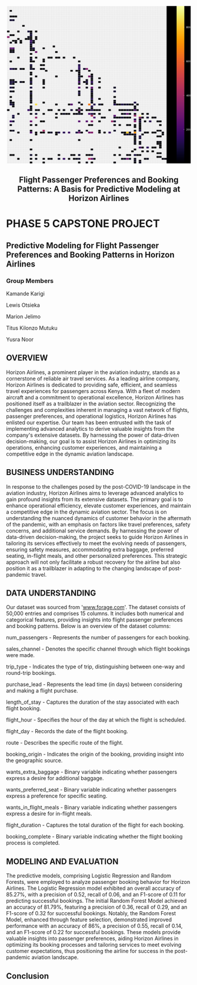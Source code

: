 <div align="center">
    <div style="float: center;">
        <img src="heatmap_image.png" alt="Heatmap Image" width="500"/>
    </div>
</div>
<div align="center"><h2>Flight Passenger Preferences and Booking Patterns: A Basis for Predictive Modeling at Horizon Airlines</h2></div>

# PHASE 5 CAPSTONE PROJECT
## Predictive Modeling for Flight Passenger Preferences and   Booking Patterns in Horizon Airlines
### Group Members
Kamande Karigi

Lewis Otsieka

Marion Jelimo

Titus Kilonzo Mutuku

Yusra Noor

## OVERVIEW

Horizon Airlines, a prominent player in the aviation industry, stands as a cornerstone of reliable air travel services. As a leading airline company, Horizon Airlines is dedicated to providing safe, efficient, and seamless travel experiences for passengers across Kenya. With a fleet of modern aircraft and a commitment to operational excellence, Horizon Airlines has positioned itself as a trailblazer in the aviation sector. Recognizing the challenges and complexities inherent in managing a vast network of flights, passenger preferences, and operational logistics, Horizon Airlines has enlisted our expertise. Our team has been entrusted with the task of implementing advanced analytics to derive valuable insights from the company's extensive datasets. By harnessing the power of data-driven decision-making, our goal is to assist Horizon Airlines in optimizing its operations, enhancing customer experiences, and maintaining a competitive edge in the dynamic aviation landscape.


## BUSINESS UNDERSTANDING

In response to the challenges posed by the post-COVID-19 landscape in the aviation industry, Horizon Airlines aims to leverage advanced analytics to gain profound insights from its extensive datasets. The primary goal is to enhance operational efficiency, elevate customer experiences, and maintain a competitive edge in the dynamic aviation sector. The focus is on understanding the nuanced dynamics of customer behavior in the aftermath of the pandemic, with an emphasis on factors like travel preferences, safety concerns, and additional service demands. By harnessing the power of data-driven decision-making, the project seeks to guide Horizon Airlines in tailoring its services effectively to meet the evolving needs of passengers, ensuring safety measures, accommodating extra baggage, preferred seating, in-flight meals, and other personalized preferences. This strategic approach will not only facilitate a robust recovery for the airline but also position it as a trailblazer in adapting to the changing landscape of post-pandemic travel.


## DATA UNDERSTANDING

Our dataset was sourced from 'www.forage.com'. The dataset consists of 50,000 entries and comprises 15 columns. It includes both numerical and categorical features, providing insights into flight passenger preferences and booking patterns. Below is an overview of the dataset columns:


num_passengers - Represents the number of passengers for each booking.


sales_channel - Denotes the specific channel through which flight bookings were made.


trip_type - Indicates the type of trip, distinguishing between one-way and round-trip bookings.


purchase_lead - Represents the lead time (in days) between considering and making a flight purchase.


length_of_stay - Captures the duration of the stay associated with each flight booking.


flight_hour - Specifies the hour of the day at which the flight is scheduled.


flight_day - Records the date of the flight booking.


route - Describes the specific route of the flight.


booking_origin - Indicates the origin of the booking, providing insight into the geographic source.


wants_extra_baggage - Binary variable indicating whether passengers express a desire for additional baggage.


wants_preferred_seat - Binary variable indicating whether passengers express a preference for specific seating.


wants_in_flight_meals - Binary variable indicating whether passengers express a desire for in-flight meals.


flight_duration - Captures the total duration of the flight for each booking.


booking_complete - Binary variable indicating whether the flight booking process is completed.


## MODELING AND EVALUATION

The predictive models, comprising Logistic Regression and Random Forests, were employed to analyze passenger booking behavior for Horizon Airlines. The Logistic Regression model exhibited an overall accuracy of 85.27%, with a precision of 0.52, recall of 0.06, and an F1-score of 0.11 for predicting successful bookings. The initial Random Forest Model achieved an accuracy of 81.79%, featuring a precision of 0.36, recall of 0.29, and an F1-score of 0.32 for successful bookings. Notably, the Random Forest Model, enhanced through feature selection, demonstrated improved performance with an accuracy of 86%, a precision of 0.55, recall of 0.14, and an F1-score of 0.22 for successful bookings. These models provide valuable insights into passenger preferences, aiding Horizon Airlines in optimizing its booking processes and tailoring services to meet evolving customer expectations, thus positioning the airline for success in the post-pandemic aviation landscape.

## Conclusion 

